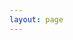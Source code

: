 ```yaml
---
layout: page
---
```

<script setup>
    import { onMounted } from 'vue';
    import { data } from '../stories/config.data.js';
    import { withBase } from 'vitepress'

    let storyid, storyurl;
    if (typeof window !== 'undefined' && 'URLSearchParams' in window) {
        const searchParams = new URLSearchParams(window.location.search);
        storyid = searchParams.get('storyid');
        if (storyid && storyid in data) {
            storyurl = data[storyid].file;
            console.log(storyurl);
        }
    }

</script>

<eox-storytelling v-if="storyurl" :markdown-url="storyurl"></eox-storytelling>